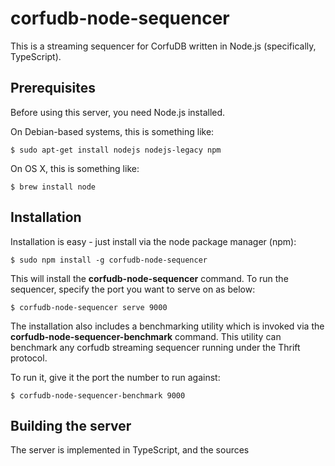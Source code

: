 # corfudb-node-sequencer

This is a streaming sequencer for CorfuDB written in Node.js (specifically, TypeScript).

## Prerequisites

Before using this server, you need Node.js installed.

On Debian-based systems, this is something like:

```
$ sudo apt-get install nodejs nodejs-legacy npm
```

On OS X, this is something like:
```
$ brew install node
```

## Installation

Installation is easy - just install via the node package manager (npm):

```
$ sudo npm install -g corfudb-node-sequencer
```

This will install the **corfudb-node-sequencer** command. To run the sequencer,
specify the port you want to serve on as below:

```
$ corfudb-node-sequencer serve 9000
```

The installation also includes a benchmarking utility which is invoked via the
**corfudb-node-sequencer-benchmark** command. This utility can benchmark any 
corfudb streaming sequencer running under the Thrift protocol.

To run it, give it the port the number to run against:
```
$ corfudb-node-sequencer-benchmark 9000
```

## Building the server

The server is implemented in TypeScript, and the sources 
